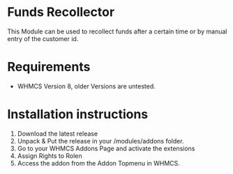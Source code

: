 # Funds Recollector
This Module can be used to recollect funds after a certain time or by manual entry of the customer id.

# Requirements
- WHMCS Version 8, older Versions are untested.

# Installation instructions

1. Download the latest release
2. Unpack & Put the release in your /modules/addons folder. 
3. Go to your WHMCS Addons Page and activate the extensions
4. Assign Rights to Rolen
5. Access the addon from the Addon Topmenu in WHMCS.
